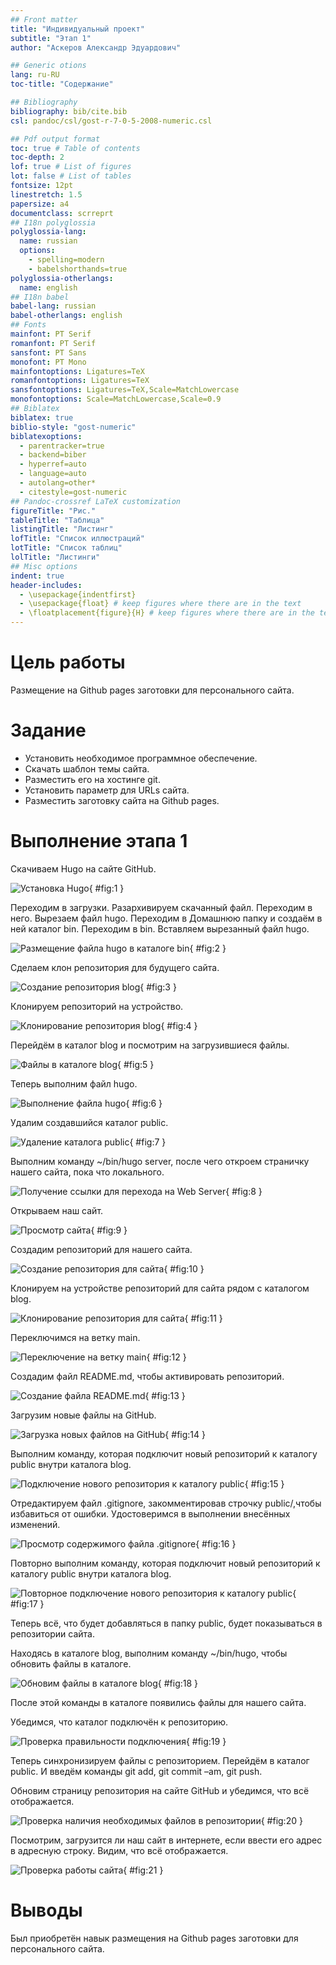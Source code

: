 ```yaml
---
## Front matter
title: "Индивидуальный проект"
subtitle: "Этап 1"
author: "Аскеров Александр Эдуардович"

## Generic otions
lang: ru-RU
toc-title: "Содержание"

## Bibliography
bibliography: bib/cite.bib
csl: pandoc/csl/gost-r-7-0-5-2008-numeric.csl

## Pdf output format
toc: true # Table of contents
toc-depth: 2
lof: true # List of figures
lot: false # List of tables
fontsize: 12pt
linestretch: 1.5
papersize: a4
documentclass: scrreprt
## I18n polyglossia
polyglossia-lang:
  name: russian
  options:
	- spelling=modern
	- babelshorthands=true
polyglossia-otherlangs:
  name: english
## I18n babel
babel-lang: russian
babel-otherlangs: english
## Fonts
mainfont: PT Serif
romanfont: PT Serif
sansfont: PT Sans
monofont: PT Mono
mainfontoptions: Ligatures=TeX
romanfontoptions: Ligatures=TeX
sansfontoptions: Ligatures=TeX,Scale=MatchLowercase
monofontoptions: Scale=MatchLowercase,Scale=0.9
## Biblatex
biblatex: true
biblio-style: "gost-numeric"
biblatexoptions:
  - parentracker=true
  - backend=biber
  - hyperref=auto
  - language=auto
  - autolang=other*
  - citestyle=gost-numeric
## Pandoc-crossref LaTeX customization
figureTitle: "Рис."
tableTitle: "Таблица"
listingTitle: "Листинг"
lofTitle: "Список иллюстраций"
lotTitle: "Список таблиц"
lolTitle: "Листинги"
## Misc options
indent: true
header-includes:
  - \usepackage{indentfirst}
  - \usepackage{float} # keep figures where there are in the text
  - \floatplacement{figure}{H} # keep figures where there are in the text
---
```


# Цель работы

Размещение на Github pages заготовки для персонального сайта.

# Задание

* Установить необходимое программное обеспечение.
* Скачать шаблон темы сайта.
* Разместить его на хостинге git.
* Установить параметр для URLs сайта.
* Разместить заготовку сайта на Github pages.

# Выполнение этапа 1

Скачиваем Hugo на сайте GitHub.

![Установка Hugo](image/1.png){ #fig:1 }

Переходим в загрузки. Разархивируем скачанный файл. Переходим в него. Вырезаем файл hugo. Переходим в Домашнюю папку и создаём в ней каталог bin. Переходим в bin. Вставляем вырезанный файл hugo.

![Размещение файла hugo в каталоге bin](image/2.png){ #fig:2 }

Сделаем клон репозитория для будущего сайта.

![Создание репозитория blog](image/3.png){ #fig:3 }

Клонируем репозиторий на устройство.

![Клонирование репозитория blog](image/4.png){ #fig:4 }

Перейдём в каталог blog и посмотрим на загрузившиеся файлы.

![Файлы в каталоге blog](image/5.png){ #fig:5 }

Теперь выполним файл hugo.

![Выполнение файла hugo](image/6.png){ #fig:6 }

Удалим создавшийся каталог public.

![Удаление каталога public](image/7.png){ #fig:7 }

Выполним команду ~/bin/hugo server, после чего откроем страничку нашего сайта, пока что локального.

![Получение ссылки для перехода на Web Server](image/8.png){ #fig:8 }

Открываем наш сайт.

![Просмотр сайта](image/9.png){ #fig:9 }

Создадим репозиторий для нашего сайта.

![Создание репозитория для сайта](image/10.png){ #fig:10 }

Клонируем на устройстве репозиторий для сайта рядом с каталогом blog.

![Клонирование репозитория для сайта](image/11.png){ #fig:11 }

Переключимся на ветку main.

![Переключение на ветку main](image/12.png){ #fig:12 }

Создадим файл README.md, чтобы активировать репозиторий.

![Создание файла README.md](image/13.png){ #fig:13 }

Загрузим новые файлы на GitHub.

![Загрузка новых файлов на GitHub](image/14.png){ #fig:14 }

Выполним команду, которая подключит новый репозиторий к каталогу public внутри каталога blog.

![Подключение нового репозитория к каталогу public](image/15.png){ #fig:15 }

Отредактируем файл .gitignore, закомментировав строчку public/,чтобы избавиться от ошибки. Удостоверимся в выполнении внесённых изменений.

![Просмотр содержимого файла .gitignore](image/16.png){ #fig:16 }

Повторно выполним команду, которая подключит новый репозиторий к каталогу public внутри каталога blog.

![Повторное подключение нового репозитория к каталогу public](image/17.png){ #fig:17 }

Теперь всё, что будет добавляться в папку public, будет показываться в репозитории сайта.

Находясь в каталоге blog, выполним команду ~/bin/hugo, чтобы обновить файлы в каталоге.

![Обновим файлы в каталоге blog](image/18.png){ #fig:18 }

После этой команды в каталоге появились файлы для нашего сайта.

Убедимся, что каталог подключён к репозиторию.

![Проверка правильности подключения](image/19.png){ #fig:19 }

Теперь синхронизируем файлы с репозиторием. Перейдём в каталог public. И введём команды git add, git commit –am, git push.

Обновим страницу репозитория на сайте GitHub и убедимся, что всё отображается.

![Проверка наличия необходимых файлов в репозитории](image/20.png){ #fig:20 }

Посмотрим, загрузится ли наш сайт в интернете, если ввести его адрес в адресную строку. Видим, что всё отображается.

![Проверка работы сайта](image/21.png){ #fig:21 }

# Выводы

Был приобретён навык размещения на Github pages заготовки для персонального сайта.
